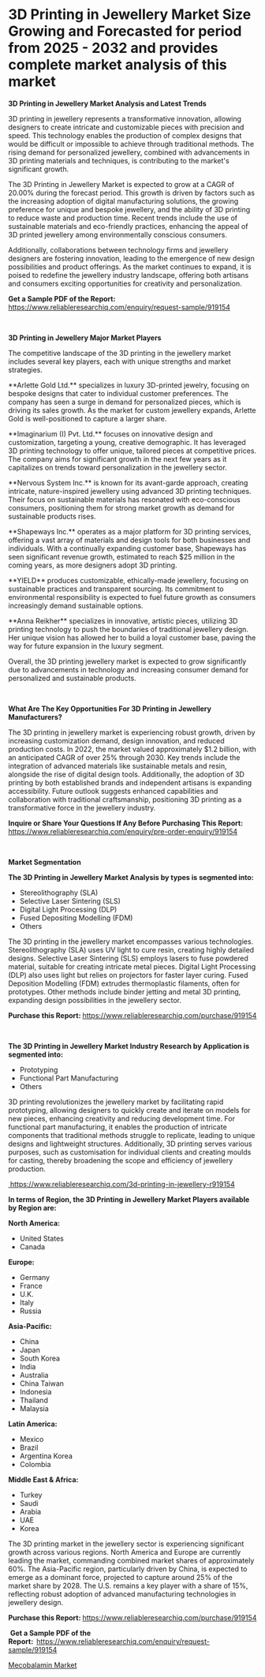<p><h1>3D Printing in Jewellery Market Size Growing and Forecasted for period from 2025 - 2032 and provides complete market analysis of this market</h1></p><p><strong>3D Printing in Jewellery Market Analysis and Latest Trends</strong></p>
<p><p>3D printing in jewellery represents a transformative innovation, allowing designers to create intricate and customizable pieces with precision and speed. This technology enables the production of complex designs that would be difficult or impossible to achieve through traditional methods. The rising demand for personalized jewellery, combined with advancements in 3D printing materials and techniques, is contributing to the market's significant growth.</p><p>The 3D Printing in Jewellery Market is expected to grow at a CAGR of 20.00% during the forecast period. This growth is driven by factors such as the increasing adoption of digital manufacturing solutions, the growing preference for unique and bespoke jewellery, and the ability of 3D printing to reduce waste and production time. Recent trends include the use of sustainable materials and eco-friendly practices, enhancing the appeal of 3D printed jewellery among environmentally conscious consumers.</p><p>Additionally, collaborations between technology firms and jewellery designers are fostering innovation, leading to the emergence of new design possibilities and product offerings. As the market continues to expand, it is poised to redefine the jewellery industry landscape, offering both artisans and consumers exciting opportunities for creativity and personalization.</p></p>
<p><strong>Get a Sample PDF of the Report:&nbsp;</strong> <a href="https://www.reliableresearchiq.com/enquiry/request-sample/919154?utm_campaign=2983&utm_medium=2&utm_source=Github&utm_content=ia&utm_term=05032025&utm_id=3d-printing-in-jewellery">https://www.reliableresearchiq.com/enquiry/request-sample/919154</a></p>
<p>&nbsp;</p>
<p><strong>3D Printing in Jewellery Major Market Players</strong></p>
<p><p>The competitive landscape of the 3D printing in the jewellery market includes several key players, each with unique strengths and market strategies.</p><p>**Arlette Gold Ltd.** specializes in luxury 3D-printed jewelry, focusing on bespoke designs that cater to individual customer preferences. The company has seen a surge in demand for personalized pieces, which is driving its sales growth. As the market for custom jewellery expands, Arlette Gold is well-positioned to capture a larger share.</p><p>**Imaginarium (I) Pvt. Ltd.** focuses on innovative design and customization, targeting a young, creative demographic. It has leveraged 3D printing technology to offer unique, tailored pieces at competitive prices. The company aims for significant growth in the next few years as it capitalizes on trends toward personalization in the jewellery sector.</p><p>**Nervous System Inc.** is known for its avant-garde approach, creating intricate, nature-inspired jewellery using advanced 3D printing techniques. Their focus on sustainable materials has resonated with eco-conscious consumers, positioning them for strong market growth as demand for sustainable products rises.</p><p>**Shapeways Inc.** operates as a major platform for 3D printing services, offering a vast array of materials and design tools for both businesses and individuals. With a continually expanding customer base, Shapeways has seen significant revenue growth, estimated to reach $25 million in the coming years, as more designers adopt 3D printing.</p><p>**YIELD** produces customizable, ethically-made jewellery, focusing on sustainable practices and transparent sourcing. Its commitment to environmental responsibility is expected to fuel future growth as consumers increasingly demand sustainable options.</p><p>**Anna Reikher** specializes in innovative, artistic pieces, utilizing 3D printing technology to push the boundaries of traditional jewellery design. Her unique vision has allowed her to build a loyal customer base, paving the way for future expansion in the luxury segment. </p><p>Overall, the 3D printing jewellery market is expected to grow significantly due to advancements in technology and increasing consumer demand for personalized and sustainable products.</p></p>
<p>&nbsp;</p>
<p><strong>What Are The Key Opportunities For 3D Printing in Jewellery Manufacturers?</strong></p>
<p><p>The 3D printing in jewellery market is experiencing robust growth, driven by increasing customization demand, design innovation, and reduced production costs. In 2022, the market valued approximately $1.2 billion, with an anticipated CAGR of over 25% through 2030. Key trends include the integration of advanced materials like sustainable metals and resin, alongside the rise of digital design tools. Additionally, the adoption of 3D printing by both established brands and independent artisans is expanding accessibility. Future outlook suggests enhanced capabilities and collaboration with traditional craftsmanship, positioning 3D printing as a transformative force in the jewellery industry.</p></p>
<p><strong>Inquire or Share Your Questions If Any Before Purchasing This Report:</strong> <a href="https://www.reliableresearchiq.com/enquiry/pre-order-enquiry/919154?utm_campaign=2983&utm_medium=2&utm_source=Github&utm_content=ia&utm_term=05032025&utm_id=3d-printing-in-jewellery">https://www.reliableresearchiq.com/enquiry/pre-order-enquiry/919154</a></p>
<p>&nbsp;</p>
<p><strong>Market Segmentation</strong></p>
<p><strong>The 3D Printing in Jewellery Market Analysis by types is segmented into:</strong></p>
<p><ul><li>Stereolithography (SLA)</li><li>Selective Laser Sintering (SLS)</li><li>Digital Light Processing (DLP)</li><li>Fused Depositing Modelling (FDM)</li><li>Others</li></ul></p>
<p><p>The 3D printing in the jewellery market encompasses various technologies. Stereolithography (SLA) uses UV light to cure resin, creating highly detailed designs. Selective Laser Sintering (SLS) employs lasers to fuse powdered material, suitable for creating intricate metal pieces. Digital Light Processing (DLP) also uses light but relies on projectors for faster layer curing. Fused Deposition Modelling (FDM) extrudes thermoplastic filaments, often for prototypes. Other methods include binder jetting and metal 3D printing, expanding design possibilities in the jewellery sector.</p></p>
<p><strong>Purchase this Report:&nbsp;</strong><a href="https://www.reliableresearchiq.com/purchase/919154?utm_campaign=2983&utm_medium=2&utm_source=Github&utm_content=ia&utm_term=05032025&utm_id=3d-printing-in-jewellery">https://www.reliableresearchiq.com/purchase/919154</a></p>
<p>&nbsp;</p>
<p><strong>The 3D Printing in Jewellery Market Industry Research by Application is segmented into:</strong></p>
<p><ul><li>Prototyping</li><li>Functional Part Manufacturing</li><li>Others</li></ul></p>
<p><p>3D printing revolutionizes the jewellery market by facilitating rapid prototyping, allowing designers to quickly create and iterate on models for new pieces, enhancing creativity and reducing development time. For functional part manufacturing, it enables the production of intricate components that traditional methods struggle to replicate, leading to unique designs and lightweight structures. Additionally, 3D printing serves various purposes, such as customisation for individual clients and creating moulds for casting, thereby broadening the scope and efficiency of jewellery production.</p></p>
<p><a href="https://www.reliableresearchiq.com/3d-printing-in-jewellery-r919154?utm_campaign=2983&utm_medium=2&utm_source=Github&utm_content=ia&utm_term=05032025&utm_id=3d-printing-in-jewellery">&nbsp;https://www.reliableresearchiq.com/3d-printing-in-jewellery-r919154</a></p>
<p><strong>In terms of Region, the 3D Printing in Jewellery Market Players available by Region are:</strong></p>
<p>
    <p> <strong> North America: </strong>
        <ul>
            <li>United States</li>
            <li>Canada</li>
        </ul>
        </p> 
    <p> <strong> Europe: </strong>
        <ul>
            <li>Germany</li>
            <li>France</li>
            <li>U.K.</li>
            <li>Italy</li>
            <li>Russia</li>
        </ul>
        </p> 
    <p> <strong> Asia-Pacific: </strong>
        <ul>
            <li>China</li>
            <li>Japan</li>
            <li>South Korea</li>
            <li>India</li>
            <li>Australia</li>
            <li>China Taiwan</li>
            <li>Indonesia</li>
            <li>Thailand</li>
            <li>Malaysia</li>
        </ul>
        </p> 
    <p> <strong> Latin America: </strong>
        <ul>
            <li>Mexico</li>
            <li>Brazil</li>
            <li>Argentina Korea</li>
            <li>Colombia</li>
        </ul>
        </p> 
    <p> <strong> Middle East & Africa: </strong>
        <ul>
            <li>Turkey</li>
            <li>Saudi</li>
            <li>Arabia</li>
            <li>UAE</li>
            <li>Korea</li>
        </ul>
    </p>
    </p>
<p><p>The 3D printing market in the jewellery sector is experiencing significant growth across various regions. North America and Europe are currently leading the market, commanding combined market shares of approximately 60%. The Asia-Pacific region, particularly driven by China, is expected to emerge as a dominant force, projected to capture around 25% of the market share by 2028. The U.S. remains a key player with a share of 15%, reflecting robust adoption of advanced manufacturing technologies in jewellery design.</p></p>
<p><strong>Purchase this Report: </strong><a href="https://www.reliableresearchiq.com/purchase/919154?utm_campaign=2983&utm_medium=2&utm_source=Github&utm_content=ia&utm_term=05032025&utm_id=3d-printing-in-jewellery">https://www.reliableresearchiq.com/purchase/919154</a></p>
<p>&nbsp;<strong>Get a Sample PDF of the Report:&nbsp;&nbsp;</strong><a href="https://www.reliableresearchiq.com/enquiry/request-sample/919154?utm_campaign=2983&utm_medium=2&utm_source=Github&utm_content=ia&utm_term=05032025&utm_id=3d-printing-in-jewellery">https://www.reliableresearchiq.com/enquiry/request-sample/919154</a></p>
<p><strong></strong></p>
<p><p><a href="https://github.com/mriwacraane/Market-Research-Report-List-1/blob/main/mecobalamin-market.md?utm_campaign=2983&utm_medium=2&utm_source=Github&utm_content=ia&utm_term=05032025&utm_id=3d-printing-in-jewellery">Mecobalamin Market</a></p></p>